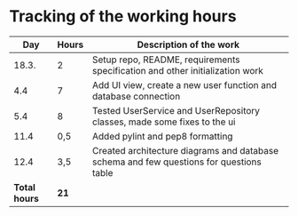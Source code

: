 # Tracking of the working hours

| Day               | Hours  | Description of the work | 
| -----             | -----  | ----------------------- |
| 18.3.             | 2      | Setup repo, README, requirements specification and other initialization work |
| 4.4               | 7      | Add UI view, create a new user function and database connection |
| 5.4               | 8      | Tested UserService and UserRepository classes, made some fixes to the ui |
| 11.4              | 0,5    | Added pylint and pep8 formatting |
| 12.4              | 3,5    | Created architecture diagrams and database schema and few questions for questions table |
| **Total hours**   | **21**